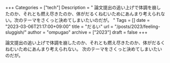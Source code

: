 +++
Categories = ["tech"]
Description = " 論文提出の追い上げで体調を崩したのか、それとも燃え尽きたのか、体がだるくねむいためにあんまり考えられない。次のテーマをさくっと決めてしまいたいのだが。 "
Tags = []
date = "2023-03-06T21:17:00+09:00"
title = "だるい"
url = "/posts/2023/feeling-sluggish/"
author = "ompugao"
archive = ["2023"]
draft = false
+++

<body>
<p>論文提出の追い上げで体調を崩したのか、それとも燃え尽きたのか、体がだるくねむいためにあんまり考えられない。
次のテーマをさくっと決めてしまいたいのだが。</p>
</body>
